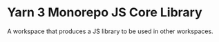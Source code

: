 # Yarn 3 Monorepo JS Core Library

A workspace that produces a JS library to be used in other workspaces.
